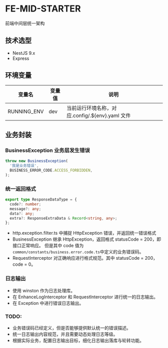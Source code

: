 # FE-MID-STARTER

前端中间层统一架构

## 技术选型

- NestJS 9.x
- Express

## 环境变量

| 变量名      | 变量值 | 说明                                            |
| ----------- | ------ | ----------------------------------------------- |
| RUNNING_ENV | dev    | 当前运行环境名称，对应.config/.${env}.yaml 文件 |

## 业务封装

### BusinessException 业务层发生错误

```typescript
throw new BusinessException(
  '我是业务错误',
  BUSINESS_ERROR_CODE.ACCESS_FORBIDDEN,
);
```

### 统一返回格式

```typescript
export type ResponseDataType = {
  code?: number;
  message?: any;
  data?: any;
  extra?: ResponseExtraData & Record<string, any>;
};
```

- http.exception.filter.ts 中捕捉 HttpException 错误，并返回统一错误格式
- BusinessException 继承 HttpException，返回格式 statusCode = 200，即接口正常响应。 但是其中 code 值为`common/constants/business.error.code.ts`中定义的业务错误码。
- RequestInterceptor 对正确响应进行格式规范。其中 statusCode = 200，code = 0。

### 日志输出

- 使用 winston 作为日志处理库。
- 在 EnhanceLogInterceptor 和 RequestInterceptor 进行统一的日志输出。
- 在 Exception 中进行错误日志输出。

### TODO:

- 业务错误码已经定义，但是否能够提供默认统一的错误描述。
- 统一日志输出内容规范，并且需要动态处理日志等级。
- 根据实际业务，配置日志输出目标，细化日志输出落库与轮转功能。
